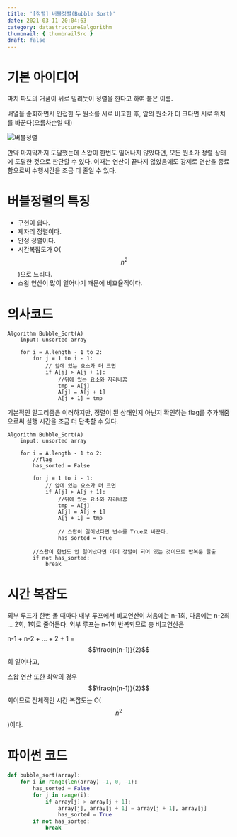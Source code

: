 ```yaml
---
title: '[정렬] 버블정렬(Bubble Sort)'
date: 2021-03-11 20:04:63
category: datastructure&algorithm
thumbnail: { thumbnailSrc }
draft: false
---
```


# 기본 아이디어

마치 파도의 거품이 뒤로 밀리듯이 정렬을 한다고 하여 붙은 이름.

배열을 순회하면서 인접한 두 원소를 서로 비교한 후, 앞의 원소가 더 크다면 서로 위치를 바꾼다(오름차순일 때)

![버블정렬](https://img1.daumcdn.net/thumb/R1280x0/?scode=mtistory2&fname=https%3A%2F%2Fblog.kakaocdn.net%2Fdn%2FbUriug%2Fbtq090GyQBk%2FYU1pmyrtM6gypU0kvrQ3dk%2Fimg.gif)

만약 마지막까지 도달했는데 스왑이 한번도 일어나지 않았다면, 모든 원소가 정렬 상태에 도달한 것으로 판단할 수 있다.
이때는 연산이 끝나지 않았음에도 강제로 연산을 종료함으로써 수행시간을 조금 더 줄일 수 있다.

# 버블정렬의 특징
* 구현이 쉽다.
* 제자리 정렬이다.
* 안정 정렬이다.
* 시간복잡도가 O($$n^{2}$$)으로 느리다.
* 스왑 연산이 많이 일어나기 때문에 비효율적이다.

# 의사코드

```
Algorithm Bubble_Sort(A)
    input: unsorted array
    
    for i = A.length - 1 to 2:
        for j = 1 to i - 1:
            // 앞에 있는 요소가 더 크면
            if A[j] > A[j + 1]:
                //뒤에 있는 요소와 자리바꿈
                tmp = A[j]
                A[j] = A[j + 1]
                A[j + 1] = tmp
```

기본적인 알고리즘은 이러하지만, 정렬이 된 상태인지 아닌지 확인하는 flag를 추가해줌으로써
실행 시간을 조금 더 단축할 수 있다.

```
Algorithm Bubble_Sort(A)
    input: unsorted array
    
    for i = A.length - 1 to 2:
        //flag
        has_sorted = False
        
        for j = 1 to i - 1:
            // 앞에 있는 요소가 더 크면
            if A[j] > A[j + 1]:
                //뒤에 있는 요소와 자리바꿈
                tmp = A[j]
                A[j] = A[j + 1]
                A[j + 1] = tmp
                
                // 스왑이 일어났다면 변수를 True로 바꾼다.
                has_sorted = True
        
        //스왑이 한번도 안 일어났다면 이미 정렬이 되어 있는 것이므로 반복문 탈출
        if not has_sorted:
            break
```

# 시간 복잡도

외부 루프가 한번 돌 때마다 내부 루프에서 비교연산이 처음에는 n-1회, 다음에는 n-2회 ... 2회, 1회로 줄어든다.
외부 루프는 n-1회 반복되므로 총 비교연산은

n-1 + n-2 + ... + 2 + 1 = $$\frac{n(n-1)}{2}$$회 일어나고,

스왑 연산 또한 최악의 경우 $$\frac{n(n-1)}{2}$$회이므로 전체적인 시간 복잡도는 O($$n^{2}$$)이다.

# 파이썬 코드

```python
def bubble_sort(array):
    for i in range(len(array) -1, 0, -1):
        has_sorted = False
        for j in range(i):
            if array[j] > array[j + 1]:
                array[j], array[j + 1] = array[j + 1], array[j]
                has_sorted = True
        if not has_sorted:
            break
```

